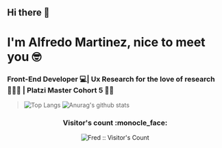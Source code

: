 ## Hi there 👋



# I'm Alfredo Martinez, nice to meet you 🤓

### Front-End Developer 💻| Ux Research for the love of research 🕵🏾‍♂️ | Platzi Master Cohort 5 💪💚



>![Top Langs](https://github-readme-stats.vercel.app/api/top-langs/?username=alfredomtzg&theme=radical)
>![Anurag's github stats](https://github-readme-stats.vercel.app/api?username=alfredomtzg&theme=radical)
<h3 align="center">Visitor's count :monocle_face:</h3>

<p align="center"><img src="https://profile-counter.glitch.me/{alfredomtzg}/count.svg" alt="Fred :: Visitor's Count" /></p>
